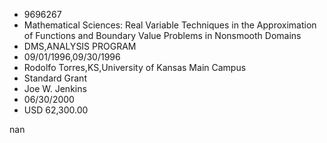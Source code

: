 
* 9696267
* Mathematical Sciences: Real Variable Techniques in the Approximation of Functions and Boundary Value Problems in Nonsmooth Domains
* DMS,ANALYSIS PROGRAM
* 09/01/1996,09/30/1996
* Rodolfo Torres,KS,University of Kansas Main Campus
* Standard Grant
* Joe W. Jenkins
* 06/30/2000
* USD 62,300.00

nan
